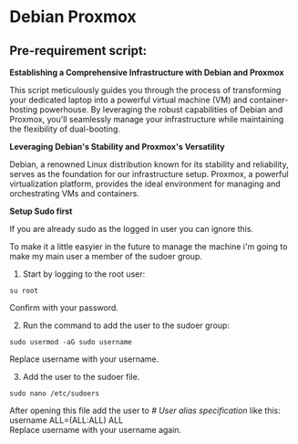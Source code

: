 # Debian Proxmox

## Pre-requirement script:

**Establishing a Comprehensive Infrastructure with Debian and Proxmox**

This script meticulously guides you through the process of transforming your dedicated laptop into a powerful virtual machine (VM) and container-hosting powerhouse. By leveraging the robust capabilities of Debian and Proxmox, you'll seamlessly manage your infrastructure while maintaining the flexibility of dual-booting.

**Leveraging Debian's Stability and Proxmox's Versatility**

Debian, a renowned Linux distribution known for its stability and reliability, serves as the foundation for our infrastructure setup. Proxmox, a powerful virtualization platform, provides the ideal environment for managing and orchestrating VMs and containers.

**Setup Sudo first**

If you are already sudo as the logged in user you can ignore this.

To make it a little easyier in the future to manage the machine i'm going to make my main user a member of the sudoer group.

1. Start by logging to the root user:

```console
su root
```
Confirm with your password.

2. Run the command to add the user to the sudoer group:

```console
sudo usermod -aG sudo username
```
Replace username with your username.

3. Add the user to the sudoer file.

```console
sudo nano /etc/sudoers
```
After opening this file add the user to *\# User alias specification* like this:<br/>username ALL=(ALL:ALL) ALL<br/>
Replace username with your username again.